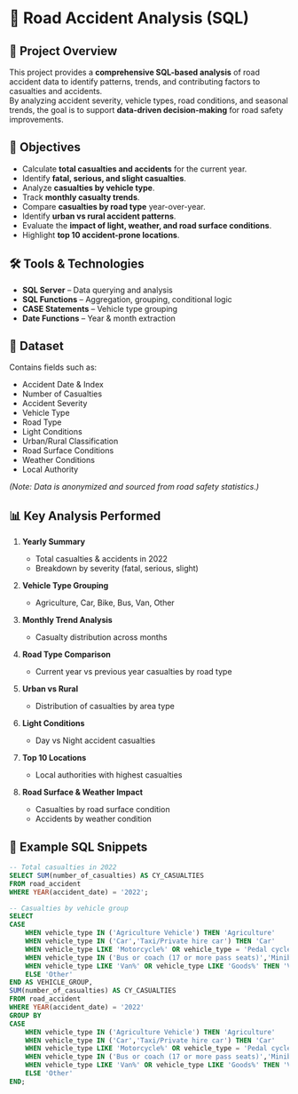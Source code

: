 # 🚦 Road Accident Analysis (SQL)

## 📌 Project Overview
This project provides a **comprehensive SQL-based analysis** of road accident data to identify patterns, trends, and contributing factors to casualties and accidents.  
By analyzing accident severity, vehicle types, road conditions, and seasonal trends, the goal is to support **data-driven decision-making** for road safety improvements.

## 🎯 Objectives
- Calculate **total casualties and accidents** for the current year.
- Identify **fatal, serious, and slight casualties**.
- Analyze **casualties by vehicle type**.
- Track **monthly casualty trends**.
- Compare **casualties by road type** year-over-year.
- Identify **urban vs rural accident patterns**.
- Evaluate the **impact of light, weather, and road surface conditions**.
- Highlight **top 10 accident-prone locations**.

## 🛠 Tools & Technologies
- **SQL Server** – Data querying and analysis
- **SQL Functions** – Aggregation, grouping, conditional logic
- **CASE Statements** – Vehicle type grouping
- **Date Functions** – Year & month extraction

## 📂 Dataset
Contains fields such as:
- Accident Date & Index
- Number of Casualties
- Accident Severity
- Vehicle Type
- Road Type
- Light Conditions
- Urban/Rural Classification
- Road Surface Conditions
- Weather Conditions
- Local Authority

*(Note: Data is anonymized and sourced from road safety statistics.)*

## 📊 Key Analysis Performed
1. **Yearly Summary**
   - Total casualties & accidents in 2022
   - Breakdown by severity (fatal, serious, slight)

2. **Vehicle Type Grouping**
   - Agriculture, Car, Bike, Bus, Van, Other

3. **Monthly Trend Analysis**
   - Casualty distribution across months

4. **Road Type Comparison**
   - Current year vs previous year casualties by road type

5. **Urban vs Rural**
   - Distribution of casualties by area type

6. **Light Conditions**
   - Day vs Night accident casualties

7. **Top 10 Locations**
   - Local authorities with highest casualties

8. **Road Surface & Weather Impact**
   - Casualties by road surface condition
   - Accidents by weather condition

## 📌 Example SQL Snippets
```sql
-- Total casualties in 2022
SELECT SUM(number_of_casualties) AS CY_CASUALTIES
FROM road_accident
WHERE YEAR(accident_date) = '2022';

-- Casualties by vehicle group
SELECT 
CASE 
    WHEN vehicle_type IN ('Agriculture Vehicle') THEN 'Agriculture'
    WHEN vehicle_type IN ('Car','Taxi/Private hire car') THEN 'Car'
    WHEN vehicle_type LIKE 'Motorcycle%' OR vehicle_type = 'Pedal cycle' THEN 'Bike'
    WHEN vehicle_type IN ('Bus or coach (17 or more pass seats)','Minibus (8 - 16 passenger seats)') THEN 'Bus'
    WHEN vehicle_type LIKE 'Van%' OR vehicle_type LIKE 'Goods%' THEN 'Van'
    ELSE 'Other'
END AS VEHICLE_GROUP,
SUM(number_of_casualties) AS CY_CASUALTIES
FROM road_accident
WHERE YEAR(accident_date) = '2022'
GROUP BY 
CASE 
    WHEN vehicle_type IN ('Agriculture Vehicle') THEN 'Agriculture'
    WHEN vehicle_type IN ('Car','Taxi/Private hire car') THEN 'Car'
    WHEN vehicle_type LIKE 'Motorcycle%' OR vehicle_type = 'Pedal cycle' THEN 'Bike'
    WHEN vehicle_type IN ('Bus or coach (17 or more pass seats)','Minibus (8 - 16 passenger seats)') THEN 'Bus'
    WHEN vehicle_type LIKE 'Van%' OR vehicle_type LIKE 'Goods%' THEN 'Van'
    ELSE 'Other'
END;
